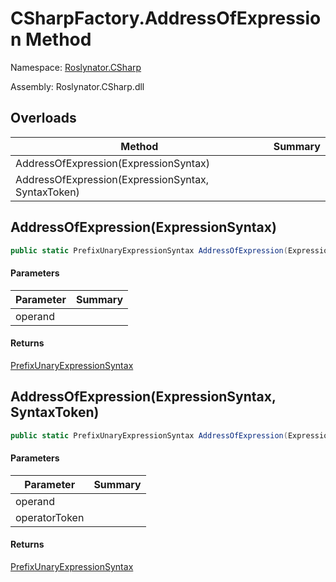 # CSharpFactory\.AddressOfExpression Method

Namespace: [Roslynator.CSharp](../../README.md)

Assembly: Roslynator\.CSharp\.dll

## Overloads

| Method | Summary |
| ------ | ------- |
| AddressOfExpression\(ExpressionSyntax\) | |
| AddressOfExpression\(ExpressionSyntax, SyntaxToken\) | |

## AddressOfExpression\(ExpressionSyntax\)

```csharp
public static PrefixUnaryExpressionSyntax AddressOfExpression(ExpressionSyntax operand)
```

#### Parameters

| Parameter | Summary |
| --------- | ------- |
| operand | |

#### Returns

[PrefixUnaryExpressionSyntax](https://docs.microsoft.com/en-us/dotnet/api/microsoft.codeanalysis.csharp.syntax.prefixunaryexpressionsyntax)


## AddressOfExpression\(ExpressionSyntax, SyntaxToken\)

```csharp
public static PrefixUnaryExpressionSyntax AddressOfExpression(ExpressionSyntax operand, SyntaxToken operatorToken)
```

#### Parameters

| Parameter | Summary |
| --------- | ------- |
| operand | |
| operatorToken | |

#### Returns

[PrefixUnaryExpressionSyntax](https://docs.microsoft.com/en-us/dotnet/api/microsoft.codeanalysis.csharp.syntax.prefixunaryexpressionsyntax)


